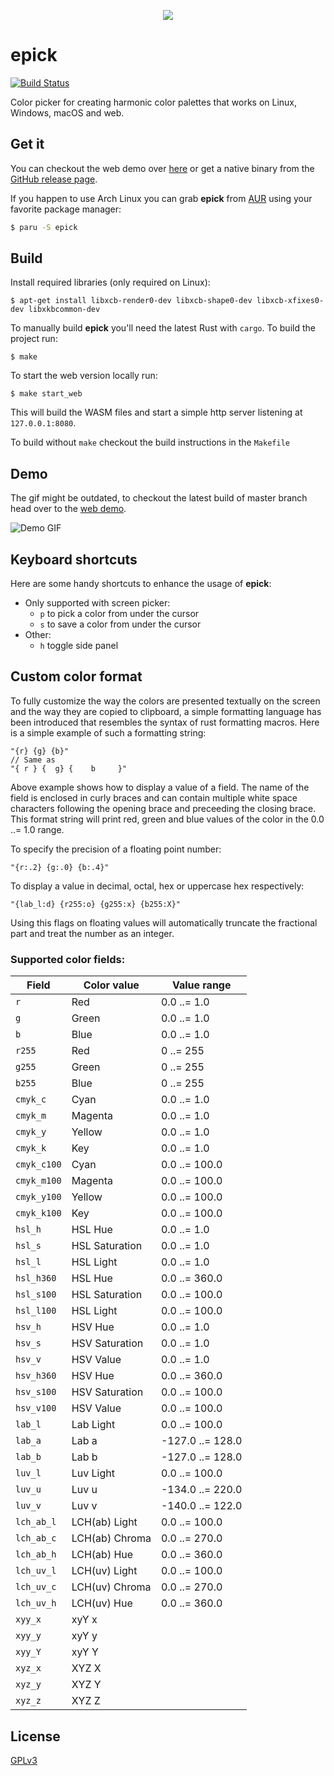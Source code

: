 <p align="center">
    <img src="./assets/icon.png">
</p>

# epick

[![Build Status](https://github.com/vv9k/epick/workflows/epick%20CI/badge.svg)](https://github.com/vv9k/epick/actions?query=workflow%3A%22epick+CI%22)

Color picker for creating harmonic color palettes that works on Linux, Windows, macOS and web.

## Get it

You can checkout the web demo over [here](https://vv9k.github.io/epick/) or get a native binary from the [GitHub release page](https://github.com/vv9k/epick/releases).

If you happen to use Arch Linux you can grab **epick** from [AUR](https://aur.archlinux.org/packages/epick/) using your favorite package manager:
```bash
$ paru -S epick
```

## Build

Install required libraries (only required on Linux):
```
$ apt-get install libxcb-render0-dev libxcb-shape0-dev libxcb-xfixes0-dev libxkbcommon-dev
```

To manually build **epick** you'll need the latest Rust with `cargo`. To build the project run:
```
$ make
```

To start the web version locally run:
```
$ make start_web
```
This will build the WASM files and start a simple http server listening at `127.0.0.1:8080`.

To build without `make` checkout the build instructions in the `Makefile`

## Demo

The gif might be outdated, to checkout the latest build of master branch head over to the [web demo](https://vv9k.github.io/epick).

![Demo GIF](https://github.com/vv9k/epick/blob/master/assets/epick.gif)

## Keyboard shortcuts

Here are some handy shortcuts to enhance the usage of **epick**:
- Only supported with screen picker:
   - `p` to pick a color from under the cursor
   - `s` to save a color from under the cursor
- Other:
   - `h` toggle side panel

## Custom color format

To fully customize the way the colors are presented textually on the screen and the way they are copied to clipboard, a
simple formatting language has been introduced that resembles the syntax of rust formatting macros. Here is a simple
example of such a formatting string:
```
"{r} {g} {b}"
// Same as
"{ r } {  g} {    b     }"
```

Above example shows how to display a value of a field. The name of the field is enclosed in curly braces and can contain
multiple white space characters following the opening brace and preceeding the closing brace. This format string will
print red, green and blue values of the color in the 0.0 ..= 1.0 range.

To specify the precision of a floating point number:
```
"{r:.2} {g:.0} {b:.4}"
```

To display a value in decimal, octal, hex or uppercase hex respectively:
```
"{lab_l:d} {r255:o} {g255:x} {b255:X}"
```
Using this flags on floating values will automatically truncate the fractional part and treat the number as an integer.

### Supported color fields:
| Field       | Color value    | Value range      |
|-------------|----------------|------------------|
| `r`         | Red            | 0.0 ..= 1.0      |
| `g`         | Green          | 0.0 ..= 1.0      |
| `b`         | Blue           | 0.0 ..= 1.0      |
| `r255`      | Red            | 0 ..= 255        |
| `g255`      | Green          | 0 ..= 255        |
| `b255`      | Blue           | 0 ..= 255        |
| `cmyk_c`    | Cyan           | 0.0 ..= 1.0      |
| `cmyk_m`    | Magenta        | 0.0 ..= 1.0      |
| `cmyk_y`    | Yellow         | 0.0 ..= 1.0      |
| `cmyk_k`    | Key            | 0.0 ..= 1.0      |
| `cmyk_c100` | Cyan           | 0.0 ..= 100.0    |
| `cmyk_m100` | Magenta        | 0.0 ..= 100.0    |
| `cmyk_y100` | Yellow         | 0.0 ..= 100.0    |
| `cmyk_k100` | Key            | 0.0 ..= 100.0    |
| `hsl_h`     | HSL Hue        | 0.0 ..= 1.0      |
| `hsl_s`     | HSL Saturation | 0.0 ..= 1.0      |
| `hsl_l`     | HSL Light      | 0.0 ..= 1.0      |
| `hsl_h360`  | HSL Hue        | 0.0 ..= 360.0    |
| `hsl_s100`  | HSL Saturation | 0.0 ..= 100.0    |
| `hsl_l100`  | HSL Light      | 0.0 ..= 100.0    |
| `hsv_h`     | HSV Hue        | 0.0 ..= 1.0      |
| `hsv_s`     | HSV Saturation | 0.0 ..= 1.0      |
| `hsv_v`     | HSV Value      | 0.0 ..= 1.0      |
| `hsv_h360`  | HSV Hue        | 0.0 ..= 360.0    |
| `hsv_s100`  | HSV Saturation | 0.0 ..= 100.0    |
| `hsv_v100`  | HSV Value      | 0.0 ..= 100.0    |
| `lab_l`     | Lab Light      | 0.0 ..= 100.0    |
| `lab_a`     | Lab a          | -127.0 ..= 128.0 |
| `lab_b`     | Lab b          | -127.0 ..= 128.0 |
| `luv_l`     | Luv Light      | 0.0 ..= 100.0    |
| `luv_u`     | Luv u          | -134.0 ..= 220.0 |
| `luv_v`     | Luv v          | -140.0 ..= 122.0 |
| `lch_ab_l`  | LCH(ab) Light  | 0.0 ..= 100.0    |
| `lch_ab_c`  | LCH(ab) Chroma | 0.0 ..= 270.0    |
| `lch_ab_h`  | LCH(ab) Hue    | 0.0 ..= 360.0    |
| `lch_uv_l`  | LCH(uv) Light  | 0.0 ..= 100.0    |
| `lch_uv_c`  | LCH(uv) Chroma | 0.0 ..= 270.0    |
| `lch_uv_h`  | LCH(uv) Hue    | 0.0 ..= 360.0    |
| `xyy_x`     | xyY x          |                  |
| `xyy_y`     | xyY y          |                  |
| `xyy_Y`     | xyY Y          |                  |
| `xyz_x`     | XYZ X          |                  |
| `xyz_y`     | XYZ Y          |                  |
| `xyz_z`     | XYZ Z          |                  |

## License
[GPLv3](https://github.com/vv9k/epick/blob/master/LICENSE)
